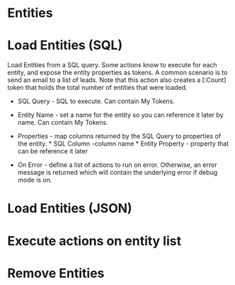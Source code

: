 # Entities

# Load Entities (SQL)

Load Entities from a SQL query. Some actions know to execute for each entity, and expose the entity properties as tokens. A common scenario is to send an email to a list of leads. Note that this action also creates a [:Count] token that holds the total number of entities that were loaded.

* SQL Query - SQL to execute. Can contain My Tokens.
* Entity Name - set a name for the entity so you can reference it later by name. Can contain My Tokens.
* Properties - map columns returned by the SQL Query to properties of the entity.
             * SQL Column -column name      * Entity Property  - property that can be reference it later

*  On Error - define a list of actions to run on error. Otherwise, an error message is returned which will contain the underlying error if debug mode is on.

# Load Entities (JSON)

# Execute actions on entity list
# Remove Entities

